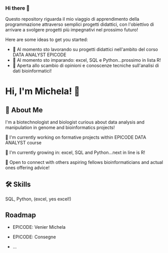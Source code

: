 ### Hi there 👋
Questo repository riguarda il mio viaggio di apprendimento della programmazione attraverso semplici progetti didattici, con l'obiettivo di arrivare a svolgere progetti più impegnativi nel prossimo futuro!

Here are some ideas to get you started:

- 🔭 Al momento sto lavorando su progetti didattici nell'ambito del corso DATA ANALYST EPICODE 
- 🌱 Al momento sto imparando: excel, SQL e Python...prossimo in lista R!
- 👯 Aperta allo scambio di opinioni e conoscenze tecniche sull'analisi di dati bioinformatici!



# Hi, I'm Michela! 👋


## 🚀 About Me
I'm a biotechnologist and biologist curious about data analysis and manipulation in genome and bioinformatics projects!

🔭 I'm currently working on formative projects within EPICODE DATA ANALYST course

🌱 I'm currently growing in: excel, SQL and Python...next in line is R!

👯 Open to connect with others aspiring fellows bioinformaticians and actual ones offering advice!


## 🛠 Skills
SQL, Python, (excel, yes excel!)


## Roadmap

- EPICODE: Venier Michela

- EPICODE: Consegne

- ...
